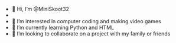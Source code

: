 - 👋 Hi, I’m @MiniSkoot32
- 
- 👀 I’m interested in computer coding and making video games
- 🌱 I’m currently learning Python and HTML
- 💞️ I’m looking to collaborate on a project with my family or friends
